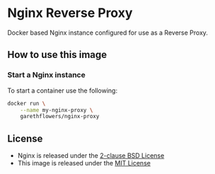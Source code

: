 # Nginx Reverse Proxy

Docker based Nginx instance configured for use as a Reverse Proxy.

## How to use this image

### Start a Nginx instance

To start a container use the following:
```sh
docker run \
	--name my-nginx-proxy \
	garethflowers/nginx-proxy
```

## License

*	Nginx is released under the [2-clause BSD License][1]
*	This image is released under the [MIT License][2]

[1]: https://nginx.org/LICENSE
[2]: https://raw.githubusercontent.com/garethflowers/docker-nginx-proxy/master/LICENSE
